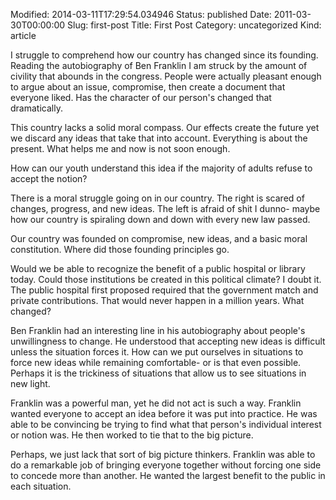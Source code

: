 Modified: 2014-03-11T17:29:54.034946
Status: published
Date: 2011-03-30T00:00:00
Slug: first-post
Title: First Post
Category: uncategorized
Kind: article

I struggle to comprehend how our country has changed since its founding. Reading the autobiography of Ben Franklin I am struck by the amount of civility that abounds in the congress. People were actually pleasant enough to argue about an issue, compromise, then create a document that everyone liked. Has the character of our person's changed that dramatically.

This country lacks a solid moral compass. Our effects create the future yet we discard any ideas that take that into account. Everything is about the present. What helps me and now is not soon enough.

How can our youth understand this idea if the majority of adults refuse to accept the notion?

There is a moral struggle going on in our country. The right is scared of changes, progress, and new ideas. The left is afraid of shit I dunno- maybe how our country is spiraling down and down with every new law passed.

Our country was founded on compromise, new ideas, and a basic moral constitution. Where did those founding principles go.

Would we be able to recognize the benefit of a public hospital or library today. Could those institutions be created in this political climate? I doubt it. The public hospital first proposed required that the government match and private contributions. That would never happen in a million years. What changed?

Ben Franklin had an interesting line in his autobiography about people's unwillingness to change. He understood that accepting new ideas is difficult unless the situation forces it. How can we put ourselves in situations to force new ideas while remaining comfortable- or is that even possible. Perhaps it is the trickiness of situations that allow us to see situations in new light.

Franklin was a powerful man, yet he did not act is such a way. Franklin wanted everyone to accept an idea before it was put into practice. He was able to be convincing be trying to find what that person's individual interest or notion was. He then worked to tie that to the big picture.

Perhaps, we just lack that sort of big picture thinkers. Franklin was able to do a remarkable job of bringing everyone together without forcing one side to concede more than another. He wanted the largest benefit to the public in each situation.